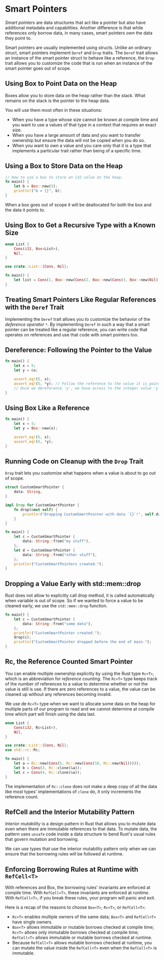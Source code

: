 # Smart Pointers

*Smart pointers* are data structures that act like a pointer but also have additional metadata and
capabilities. Another difference is that while references only borrow data, in many cases, smart
pointers *own* the data they point to.

Smart pointers are usually implemented using structs. Unlike an ordinary struct, smart pointers
implement `Deref` and `Drop` traits. The `Deref` trait allows an instance of the smart pointer
struct to behave like a reference, the `Drop` trait allows you to customize the code that is run
when an instance of the smart pointer goes out of scope.

## Using Box<T> to Point Data on the Heap

Boxes allow you to store data on the heap rather than the stack. What remains on the stack is the
pointer to the heap data.

You will use them most often in these situations:

- When you have a type whose size cannot be known at compile time and you want to use a values of
  that type in a context that requires an exact size.
- When you have a large amount of data and you want to transfer ownership but ensure the data will
  not be copied when you do so.
- When you want to own a value and you care only that it is a type that implements a particular
  trait rather than being of a specific time.

## Using a Box<T> to Store Data on the Heap

```rs
// How to use a box to store an i32 value on the heap.
fn main() {
    let b = Box::new(5);
    println!("b = {}", b);
}
```

When a box goes out of scope it will be deallocated for both the box and the data it points to.

## Using Box<T> to Get a Recursive Type with a Known Size

```rs
enum List {
    Cons(i32, Box<List>),
    Nil,
}

use crate::List::{Cons, Nil};

fn main() {
    let list = Cons(1, Box::new(Cons(2, Box::new(Cons(3, Box::new(Nil))))));
}
```

## Treating Smart Pointers Like Regular References with the `Deref` Trait

Implementing the `Deref` trait allows you to customize the behavior of the *deference operator* `*`.
By implementing `Deref` in such a way that a smart pointer can be treated like a regular reference,
you can write code that operates on references and use that code with smart pointers too.

## Dereference: Following the Pointer to the Value

```rs
fn main() {
    let x = 5;
    let y = &x;

    assert_eq!(5, x);
    assert_eq!(5, *y); // Follow the reference to the value it is pointing to
    // Once we dereference 'y', we have access to the integer value 'y' is pointing to 
}
```

## Using Box<T> Like a Reference

```rs
fn main() {
    let x = 5;
    let y = Box::new(x);

    assert_eq!(5, x);
    assert_eq!(5, *y);
}
```

## Running Code on Cleanup with the `Drop` Trait

`Drop` trait lets you customize what happens when a value is about to go out of scope.

```rs
struct CustomSmartPointer {
    data: String,
}

impl Drop for CustomSmartPointer {
    fn drop(&mut self) {
        println!("Dropping CustomSmartPointer with data `{}`!", self.data);
    }
}

fn main() {
    let c = CustomSmartPointer {
        data: String::from("my stuff"),
    };
    let d = CustomSmartPointer {
        data: String::from("other stuff"),
    };
    println!("CustomSmartPointers created.");
}
```

## Dropping a Value Early with std::mem::drop

Rust does not allow to explicitly call drop method, it is called automatically when variable is out
of scope. So if we wanted to force a value to be cleaned early, we use the `std::mem::drop`
function.

```rs
fn main() {
    let c = CustomSmartPointer {
        data: String::from("some data"),
    };
    println!("CustomSmartPointer created.");
    drop(c);
    println!("CustomSmartPointer dropped before the end of main.");
}
```

## Rc<T>, the Reference Counted Smart Pointer

You can enable multiple ownership explicitly by using the Rust type `Rc<T>`, which is an
abbreviation for *reference counting*. The `Rc<T>` type keeps track of the number of references to a
value to determine whether or not the value is still is use. If there are zero references to a
value, the value can be cleaned up without any references becoming invalid.

We use de `Rc<T>` type when we want to allocate some data on the heap for multiple parts of our
program to read and we cannot determine at compile time which part will finish using the data last.

```rs
enum List {
    Cons(i32, Rc<List>),
    Nil,
}

use crate::List::{Cons, Nil};
use std::rc::Rc;

fn main() {
    let a = Rc::new(Cons(5, Rc::new(Cons(10, Rc::new(Nil)))));
    let b = Cons(3, Rc::clone(&a));
    let c = Cons(4, Rc::clone(&a));
}
```

The implementation of `Rc::clone` does not make a deep copy of all the data like most types'
implementations of `clone` do, it only increments the reference count.

## RefCell<T> and the Interior Mutability Pattern

*Interior mutability* is a design pattern in Rust that allows you to mutate data even when there are
immutable references to that data. To mutate data, the pattern uses `unsafe` code inside a data
structure to bend Rust's usual rules that govern mutation and borrowing.

We can use types that use the interior mutability pattern only when we can ensure that the borrowing
rules will be followed at runtime.

## Enforcing Borrowing Rules at Runtime with `RefCell<T>`

With references and Box<T>, the borrowing rules' invariants are enforced at compile time. With
`RefCell<T>`, these invariants are enforced at *runtime*. With `RefCell<T>`, if you break these
rules, your program will panic and exit.


Here is a recap of the reasons to choose `Box<T>`, `Rc<T>`, or `RefCell<T>`:

- `Rc<T>` enables multiple owners of the same data; `Box<T>` and `RefCell<T>` have single owners.
- `Box<T>` allows immutable or mutable borrows checked at compile time; `Rc<T>` allows only immutable
borrows checked at compile time; `RefCell<T>` allows immutable or mutable borrows checked at runtime.
- Because `RefCell<T>` allows mutable borrows checked at runtime, you can mutate the value inside the
`RefCell<T>` even when the `RefCell<T>` is immutable.

